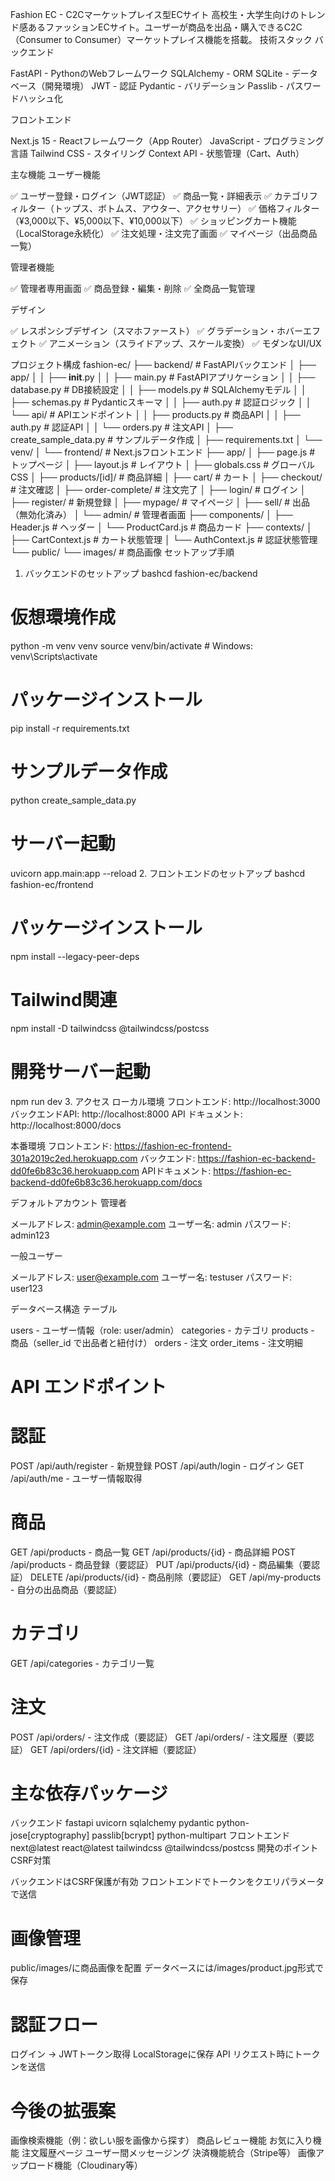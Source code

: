 Fashion EC - C2Cマーケットプレイス型ECサイト
高校生・大学生向けのトレンド感あるファッションECサイト。ユーザーが商品を出品・購入できるC2C（Consumer to Consumer）マーケットプレイス機能を搭載。
技術スタック
バックエンド

FastAPI - PythonのWebフレームワーク
SQLAlchemy - ORM
SQLite - データベース（開発環境）
JWT - 認証
Pydantic - バリデーション
Passlib - パスワードハッシュ化

フロントエンド

Next.js 15 - Reactフレームワーク（App Router）
JavaScript - プログラミング言語
Tailwind CSS - スタイリング
Context API - 状態管理（Cart、Auth）

主な機能
ユーザー機能

✅ ユーザー登録・ログイン（JWT認証）
✅ 商品一覧・詳細表示
✅ カテゴリフィルター（トップス、ボトムス、アウター、アクセサリー）
✅ 価格フィルター（¥3,000以下、¥5,000以下、¥10,000以下）
✅ ショッピングカート機能（LocalStorage永続化）
✅ 注文処理・注文完了画面
✅ マイページ（出品商品一覧）

管理者機能

✅ 管理者専用画面
✅ 商品登録・編集・削除
✅ 全商品一覧管理

デザイン

✅ レスポンシブデザイン（スマホファースト）
✅ グラデーション・ホバーエフェクト
✅ アニメーション（スライドアップ、スケール変換）
✅ モダンなUI/UX

プロジェクト構成
fashion-ec/
├── backend/                    # FastAPIバックエンド
│   ├── app/
│   │   ├── __init__.py
│   │   ├── main.py            # FastAPIアプリケーション
│   │   ├── database.py        # DB接続設定
│   │   ├── models.py          # SQLAlchemyモデル
│   │   ├── schemas.py         # Pydanticスキーマ
│   │   ├── auth.py            # 認証ロジック
│   │   └── api/               # APIエンドポイント
│   │       ├── products.py    # 商品API
│   │       ├── auth.py        # 認証API
│   │       └── orders.py      # 注文API
│   ├── create_sample_data.py  # サンプルデータ作成
│   ├── requirements.txt
│   └── venv/
│
└── frontend/                   # Next.jsフロントエンド
    ├── app/
    │   ├── page.js            # トップページ
    │   ├── layout.js          # レイアウト
    │   ├── globals.css        # グローバルCSS
    │   ├── products/[id]/     # 商品詳細
    │   ├── cart/              # カート
    │   ├── checkout/          # 注文確認
    │   ├── order-complete/    # 注文完了
    │   ├── login/             # ログイン
    │   ├── register/          # 新規登録
    │   ├── mypage/            # マイページ
    │   ├── sell/              # 出品（無効化済み）
    │   └── admin/             # 管理者画面
    ├── components/
    │   ├── Header.js          # ヘッダー
    │   └── ProductCard.js     # 商品カード
    ├── contexts/
    │   ├── CartContext.js     # カート状態管理
    │   └── AuthContext.js     # 認証状態管理
    └── public/
        └── images/            # 商品画像
セットアップ手順
1. バックエンドのセットアップ
bashcd fashion-ec/backend

# 仮想環境作成
python -m venv venv
source venv/bin/activate  # Windows: venv\Scripts\activate

# パッケージインストール
pip install -r requirements.txt

# サンプルデータ作成
python create_sample_data.py

# サーバー起動
uvicorn app.main:app --reload
2. フロントエンドのセットアップ
bashcd fashion-ec/frontend

# パッケージインストール
npm install --legacy-peer-deps

# Tailwind関連
npm install -D tailwindcss @tailwindcss/postcss

# 開発サーバー起動
npm run dev
3. アクセス
ローカル環境
フロントエンド: http://localhost:3000
バックエンドAPI: http://localhost:8000
API ドキュメント: http://localhost:8000/docs

本番環境
フロントエンド: https://fashion-ec-frontend-301a2019c2ed.herokuapp.com
バックエンド: https://fashion-ec-backend-dd0fe6b83c36.herokuapp.com
APIドキュメント: https://fashion-ec-backend-dd0fe6b83c36.herokuapp.com/docs

デフォルトアカウント
管理者

メールアドレス: admin@example.com
ユーザー名: admin
パスワード: admin123

一般ユーザー

メールアドレス: user@example.com
ユーザー名: testuser
パスワード: user123

データベース構造
テーブル

users - ユーザー情報（role: user/admin）
categories - カテゴリ
products - 商品（seller_id で出品者と紐付け）
orders - 注文
order_items - 注文明細

# API エンドポイント
# 認証

POST /api/auth/register - 新規登録
POST /api/auth/login - ログイン
GET /api/auth/me - ユーザー情報取得

# 商品

GET /api/products - 商品一覧
GET /api/products/{id} - 商品詳細
POST /api/products - 商品登録（要認証）
PUT /api/products/{id} - 商品編集（要認証）
DELETE /api/products/{id} - 商品削除（要認証）
GET /api/my-products - 自分の出品商品（要認証）

# カテゴリ

GET /api/categories - カテゴリ一覧

# 注文

POST /api/orders/ - 注文作成（要認証）
GET /api/orders/ - 注文履歴（要認証）
GET /api/orders/{id} - 注文詳細（要認証）

# 主な依存パッケージ
バックエンド
fastapi
uvicorn
sqlalchemy
pydantic
python-jose[cryptography]
passlib[bcrypt]
python-multipart
フロントエンド
next@latest
react@latest
tailwindcss
@tailwindcss/postcss
開発のポイント
CSRF対策

バックエンドはCSRF保護が有効
フロントエンドでトークンをクエリパラメータで送信

# 画像管理

public/images/に商品画像を配置
データベースには/images/product.jpg形式で保存

# 認証フロー

ログイン → JWTトークン取得
LocalStorageに保存
API リクエスト時にトークンを送信

# 今後の拡張案

画像検索機能（例：欲しい服を画像から探す）
商品レビュー機能
お気に入り機能
注文履歴ページ
ユーザー間メッセージング
決済機能統合（Stripe等）
画像アップロード機能（Cloudinary等）

